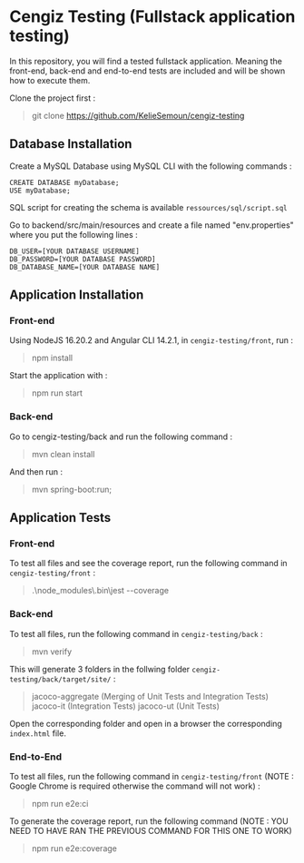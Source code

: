 # Cengiz Testing (Fullstack application testing)

In this repository, you will find a tested fullstack application. Meaning the front-end, back-end and end-to-end tests are included and will be shown how to execute them.

Clone the project first :

> git clone https://github.com/KelieSemoun/cengiz-testing

## Database Installation

Create a MySQL Database using MySQL CLI with the following commands :
```
CREATE DATABASE myDatabase;
USE myDatabase;
```
SQL script for creating the schema is available `ressources/sql/script.sql`

Go to backend/src/main/resources and create a file named "env.properties" where you put the following lines :
```
DB_USER=[YOUR DATABASE USERNAME]
DB_PASSWORD=[YOUR DATABASE PASSWORD]
DB_DATABASE_NAME=[YOUR DATABASE NAME]
```
## Application Installation

### Front-end

Using NodeJS 16.20.2 and Angular CLI 14.2.1, in `cengiz-testing/front`, run :

> npm install

Start the application with :

> npm run start

### Back-end

Go to cengiz-testing/back and run the following command :

> mvn clean install

And then run :

> mvn spring-boot:run;

## Application Tests

### Front-end

To test all files and see the coverage report, run the following command in `cengiz-testing/front` :

> .\node_modules\\.bin\jest --coverage

### Back-end

To test all files, run the following command in `cengiz-testing/back` :

> mvn verify

This will generate 3 folders in the follwing folder `cengiz-testing/back/target/site/` :

> jacoco-aggregate (Merging of Unit Tests and Integration Tests)
> jacoco-it (Integration Tests)
> jacoco-ut (Unit Tests)

Open the corresponding folder and open in a browser the corresponding `index.html` file.

### End-to-End

To test all files, run the following command in `cengiz-testing/front` (NOTE : Google Chrome is required otherwise the command will not work) :

> npm run e2e:ci

To generate the coverage report, run the following command (NOTE : YOU NEED TO HAVE RAN THE PREVIOUS COMMAND FOR THIS ONE TO WORK)

> npm run e2e:coverage
